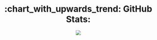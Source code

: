   <div align="center">
  <h1 >:chart_with_upwards_trend: GitHub Stats:</h1>
  <img src="https://github-readme-stats.vercel.app/api?username=ranjitpathak17&show_icons=true&layout=compact"/>
  </div>
